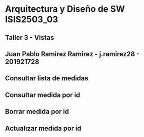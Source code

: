 # Arquitectura y Diseño de SW ISIS2503_03
## Taller 3 - Vistas
## Juan Pablo Ramirez Ramirez - j.ramirez28 - 201921728

## Consultar lista de medidas

## Consultar medida por id

## Borrar medida por id

## Actualizar medida por id
